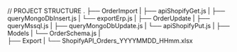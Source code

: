// PROJECT STRUCTURE
.
├── OrderImport
|   ├── apiShopifyGet.js
|   ├── queryMongoDbInsert.js
|   └── exportErp.js
|
├── OrderUpdate
|   ├── queryMssql.js
|   ├── queryMongoDbUpdate.js
|   └── apiShopifyPut.js
|
├── Models
|   └── OrderSchema.js
|   
├── Export
|   └── ShopifyAPI_Orders_YYYYMMDD_HHmm.xlsx